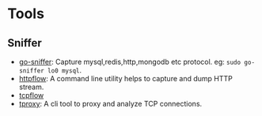# Tools
## Sniffer
* [go-sniffer](https://github.com/40t/go-sniffer): Capture mysql,redis,http,mongodb etc protocol. eg: `sudo go-sniffer lo0 mysql`. 
* [httpflow](https://github.com/six-ddc/httpflow): A command line utility helps to capture and dump HTTP stream.
* [tcpflow](https://github.com/simsong/tcpflow)
* [tproxy](https://github.com/kevwan/tproxy): A cli tool to proxy and analyze TCP connections.